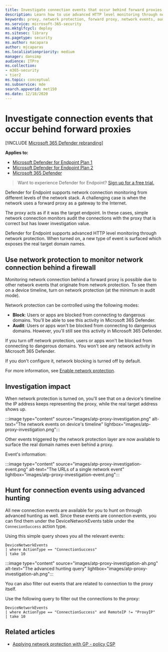 ```yaml
---
title: Investigate connection events that occur behind forward proxies
description: Learn how to use advanced HTTP level monitoring through network protection in Microsoft Defender for Endpoint, which surfaces a real target, instead of a proxy.
keywords: proxy, network protection, forward proxy, network events, audit, block, domain names, domain
ms.service: microsoft-365-security
ms.mktglfcycl: deploy
ms.sitesec: library
ms.pagetype: security
ms.author: macapara
author: mjcaparas
ms.localizationpriority: medium
manager: dansimp
audience: ITPro
ms.collection: 
- m365-security
- tier2
ms.topic: conceptual
ms.subservice: mde
search.appverid: met150
ms.date: 12/18/2020
---
```


# Investigate connection events that occur behind forward proxies

[!INCLUDE [Microsoft 365 Defender rebranding](../../includes/microsoft-defender.md)]

**Applies to:**

- [Microsoft Defender for Endpoint Plan 1](https://go.microsoft.com/fwlink/?linkid=2154037)
- [Microsoft Defender for Endpoint Plan 2](https://go.microsoft.com/fwlink/p/?linkid=2154037)
- [Microsoft 365 Defender](https://go.microsoft.com/fwlink/?linkid=2118804)

> Want to experience Defender for Endpoint? [Sign up for a free trial.](https://signup.microsoft.com/create-account/signup?products=7f379fee-c4f9-4278-b0a1-e4c8c2fcdf7e&ru=https://aka.ms/MDEp2OpenTrial?ocid=docs-wdatp-investigatemachines-abovefoldlink)

Defender for Endpoint supports network connection monitoring from different levels of the network stack. A challenging case is when the network uses a forward proxy as a gateway to the Internet.

The proxy acts as if it was the target endpoint. In these cases, simple network connection monitors audit the connections with the proxy that is correct but has lower investigation value.

Defender for Endpoint supports advanced HTTP level monitoring through network protection. When turned on, a new type of event is surfaced which exposes the real target domain names.

## Use network protection to monitor network connection behind a firewall

Monitoring network connection behind a forward proxy is possible due to other network events that originate from network protection. To see them on a device timeline, turn on network protection (at the minimum in audit mode).

Network protection can be controlled using the following modes:

- **Block**: Users or apps are blocked from connecting to dangerous domains. You'll be able to see this activity in Microsoft 365 Defender.
- **Audit**: Users or apps won't be blocked from connecting to dangerous domains. However, you'll still see this activity in Microsoft 365 Defender.


If you turn off network protection, users or apps won't be blocked from connecting to dangerous domains. You won't see any network activity in Microsoft 365 Defender.

If you don't configure it, network blocking is turned off by default.

For more information, see [Enable network protection](enable-network-protection.md).

## Investigation impact

When network protection is turned on, you'll see that on a device's timeline the IP address keeps representing the proxy, while the real target address shows up.

:::image type="content" source="images/atp-proxy-investigation.png" alt-text="The network events on device's timeline" lightbox="images/atp-proxy-investigation.png":::

Other events triggered by the network protection layer are now available to surface the real domain names even behind a proxy.

Event's information:

:::image type="content" source="images/atp-proxy-investigation-event.png" alt-text="The URLs of a single network event" lightbox="images/atp-proxy-investigation-event.png":::

## Hunt for connection events using advanced hunting

All new connection events are available for you to hunt on through advanced hunting as well. Since these events are connection events, you can find them under the DeviceNetworkEvents table under the `ConnecionSuccess` action type.

Using this simple query shows you all the relevant events:

```console
DeviceNetworkEvents
| where ActionType == "ConnectionSuccess"
| take 10
```

:::image type="content" source="images/atp-proxy-investigation-ah.png" alt-text="The advanced hunting query" lightbox="images/atp-proxy-investigation-ah.png":::

You can also filter out  events that are related to connection to the proxy itself.

Use the following query to filter out the connections to the proxy:

```console
DeviceNetworkEvents
| where ActionType == "ConnectionSuccess" and RemoteIP != "ProxyIP"
| take 10
```

## Related articles

- [Applying network protection with GP - policy CSP](/windows/client-management/mdm/policy-csp-defender#defender-enablenetworkprotection)
